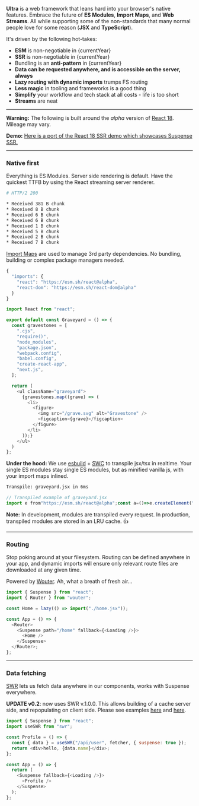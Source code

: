<!-- deno-fmt-ignore-file -->
**Ultra** is a web framework that leans hard into your browser's native
features. Embrace the future of **ES Modules**, **Import Maps**, and **Web
Streams**. All while supporting some of the non-standards that many normal
people love for some reason (**JSX** and **TypeScript**).

It's driven by the following hot-takes:

- **ESM** is non-negotiable in {currentYear}
- **SSR** is non-negotiable in {currentYear}
- Bundling is an **anti-pattern** in {currentYear}
- **Data can be requested anywhere, and is accessible on the server, always**
- **Lazy routing with dynamic imports** trumps FS routing
- **Less magic** in tooling and frameworks is a good thing
- **Simplify** your workflow and tech stack at all costs - life is too short
- **Streams** are neat

---

**Warning:** The following is built around the _alpha_ version of
[React 18](https://reactjs.org/blog/2021/06/08/the-plan-for-react-18.html).
Mileage may vary.

**Demo:**
[Here is a port of the React 18 SSR demo which showcases Suspense
SSR.](https://react18.ultrajs.dev)

---

### Native first

Everything is ES Modules. Server side rendering is default. Have the quickest
TTFB by using the React streaming server renderer.

```bash
# HTTP/2 200  

* Received 381 B chunk
* Received 8 B chunk
* Received 6 B chunk
* Received 6 B chunk
* Received 1 B chunk
* Received 5 B chunk
* Received 2 B chunk
* Received 7 B chunk
```

[Import Maps](https://github.com/WICG/import-maps) are used to manage 3rd party
dependencies. No bundling, building or complex package managers needed.

```js
{
  "imports": {
    "react": "https://esm.sh/react@alpha",
    "react-dom": "https://esm.sh/react-dom@alpha"
  }
}
```

```js
import React from "react";

export default const Graveyard = () => {
  const gravestones = [
    ".cjs",
    "require()",
    "node_modules",
    "package.json",
    "webpack.config",
    "babel.config",
    "create-react-app",
    "next.js",
  ];

  return (
    <ul className="graveyard">
      {gravestones.map((grave) => (
        <li>
          <figure>
            <img src="/grave.svg" alt="Gravestone" />
            <figcaption>{grave}</figcaption>
          </figure>
        </li>
      ));}
    </ul>
  )
};
```

**Under the hood:** We use [esbuild](https://esbuild.github.io) +
[SWC](https://swc.rs) to transpile jsx/tsx in realtime. Your single ES modules
stay single ES modules, but as minified vanilla js, with your import maps
inlined.

```bash
Transpile: graveyard.jsx in 6ms
```

```js
// Transpiled example of graveyard.jsx
import e from"https://esm.sh/react@alpha";const a=()=>e.createElement("ul",{className:"graveyard"},[".cjs","require()","node_modules","package.json","webpack.config","babel.config","create-react-app","next.js"].map(r=>e.createElement("li",null,e.createElement("figure",null,e.createElement("img",{src:"/grave.svg",alt:"Gravestone"}),e.createElement("figcaption",null,r)))));export default a;
```

**Note:** In development, modules are transpiled every request. In production,
transpiled modules are stored in an LRU cache. 👍

---

### Routing

Stop poking around at your filesystem. Routing can be defined anywhere in your
app, and dynamic imports will ensure only relevant route files are downloaded at
any given time.

Powered by [Wouter](https://github.com/molefrog/wouter). Ah, what a breath of
fresh air...

```js
import { Suspense } from "react";
import { Router } from "wouter";

const Home = lazy(() => import("./home.jsx"));

const App = () => {
  <Router>
    <Suspense path="/home" fallback={<Loading />}>
      <Home />
    </Suspense>
  </Router>;
};
```

---

### Data fetching

[SWR](https://github.com/vercel/swr) lets us fetch data anywhere in our
components, works with Suspense everywhere.

**UPDATE v0.2**: now uses SWR v.1.0.0. This allows building of a cache server side, and repopulating on client side. Please see examples [here](https://github.com/exhibitionist-digital/ultra/blob/master/examples/ultra-website/public/app.jsx#L5) and [here](https://github.com/exhibitionist-digital/ultra/blob/master/examples/ultra-website/public/app.jsx#L5).

```js
import { Suspense } from "react";
import useSWR from "swr";

const Profile = () => {
  const { data } = useSWR("/api/user", fetcher, { suspense: true });
  return <div>hello, {data.name}</div>;
};

const App = () => {
  return (
    <Suspense fallback={<Loading />}>
      <Profile />
    </Suspense>
  );
};
```
